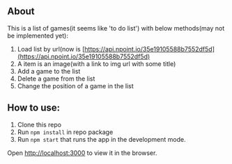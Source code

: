 ## About
This is a list of games(it seems like 'to do list') with below methods(may not be implemented yet):
1. Load list by url(now is [https://api.npoint.io/35e19105588b7552df5d](https://api.npoint.io/35e19105588b7552df5d)
2. A item is an image(with a link to img url with some title)
3. Add a game to the list
4. Delete a game from the list
5. Change the position of a game in the list

## How to use:
1. Clone this repo
2. Run `npm install` in repo package
3. Run `npm start` that runs the app in the development mode.

Open [http://localhost:3000](http://localhost:3000) to view it in the browser.

